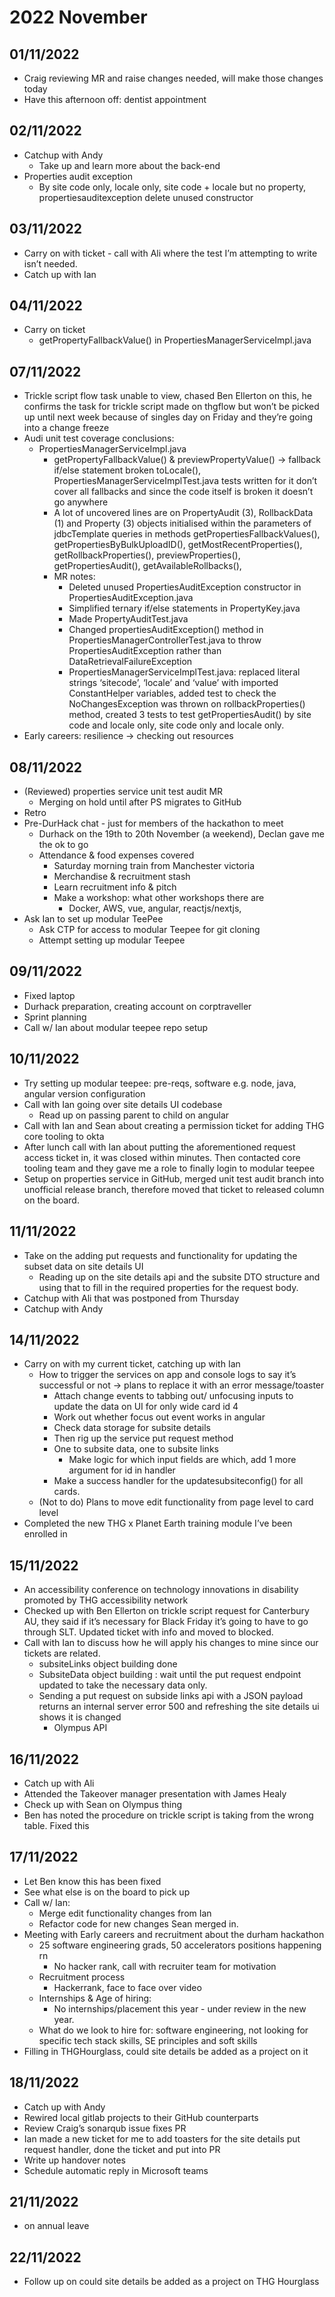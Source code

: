 # 2022 November
## 01/11/2022
- Craig reviewing MR and raise changes needed, will make those changes today
- Have this afternoon off: dentist appointment
## 02/11/2022
- Catchup with Andy
    - Take up and learn more about the back-end
- Properties audit exception
    - By site code only, locale only, site code + locale but no property, propertiesauditexception delete unused constructor
## 03/11/2022
- Carry on with ticket - call with Ali where the test I’m attempting to write isn’t needed.
- Catch up with Ian
## 04/11/2022
- Carry on ticket
    - getPropertyFallbackValue() in PropertiesManagerServiceImpl.java
## 07/11/2022
- Trickle script flow task unable to view, chased Ben Ellerton on this, he confirms the task for trickle script made on thgflow but won’t be picked up until next week because of singles day on Friday and they’re going into a change freeze
- Audi unit test coverage conclusions:
    - PropertiesManagerServiceImpl.java 
        - getPropertyFallbackValue() & previewPropertyValue() -> fallback if/else statement broken toLocale(), PropertiesManagerServiceImplTest.java tests written for it don’t cover all fallbacks and since the code itself is broken it doesn’t go anywhere
        - A lot of uncovered lines are on PropertyAudit (3), RollbackData (1) and Property (3) objects initialised within the parameters of jdbcTemplate queries in methods getPropertiesFallbackValues(), getPropertiesByBulkUploadID(), getMostRecentProperties(), getRollbackProperties(), previewProperties(),  getPropertiesAudit(), getAvailableRollbacks(), 
        - MR notes:
            - Deleted unused PropertiesAuditException constructor in PropertiesAuditException.java
            - Simplified ternary if/else statements in PropertyKey.java
            - Made PropertyAuditTest.java 
            - Changed propertiesAuditException() method in PropertiesManagerControllerTest.java to throw PropertiesAuditException rather than DataRetrievalFailureException
            - PropertiesManagerServiceImplTest.java: replaced literal strings ‘sitecode’, ‘locale’ and ‘value’ with imported ConstantHelper variables, added test to check the NoChangesException was thrown on rollbackProperties() method, created 3 tests to test getPropertiesAudit() by site code and locale only, site code only and locale only.
- Early careers: resilience -> checking out resources
## 08/11/2022
- (Reviewed) properties service unit test audit MR 
    - Merging on hold until after PS migrates to GitHub 
- Retro
- Pre-DurHack chat - just for members of the hackathon to meet
    - Durhack on the 19th to 20th November (a weekend), Declan gave me the ok to go
    - Attendance & food expenses covered
        - Saturday morning train from Manchester victoria
        - Merchandise & recruitment stash
        - Learn recruitment info & pitch
        - Make a workshop: what other workshops there are
            - Docker, AWS, vue, angular, reactjs/nextjs, 
- Ask Ian to set up modular TeePee
    - Ask CTP for access to modular Teepee for git cloning
    - Attempt setting up modular Teepee
## 09/11/2022
- Fixed laptop
- Durhack preparation, creating account on corptraveller
- Sprint planning
- Call w/ Ian about modular teepee repo setup
## 10/11/2022
- Try setting up modular teepee: pre-reqs, software e.g. node, java, angular version configuration
- Call with Ian going over site details UI codebase
    - Read up on passing parent to child on angular
- Call with Ian and Sean about creating a permission ticket for adding THG core tooling to okta
- After lunch call with Ian about putting the aforementioned request access ticket in, it was closed within minutes. Then contacted core tooling team and they gave me a role to finally login to modular teepee
- Setup on properties service in GitHub, merged unit test audit branch into unofficial release branch, therefore moved that ticket to released column on the board.
## 11/11/2022
- Take on the adding put requests and functionality for updating the subset data on site details UI
    - Reading up on the site details api and the subsite DTO structure and using that to fill in the required properties for the request body.
- Catchup with Ali that was postponed from Thursday 
- Catchup with Andy
## 14/11/2022
- Carry on with my current ticket, catching up with Ian
    - How to trigger the services on app and console logs to say it’s successful or not -> plans to replace it with an error message/toaster
        - Attach change events to tabbing out/ unfocusing inputs to update the data on UI for only wide card id 4
        - Work out whether focus out event works in angular
        - Check data storage for subsite details
        - Then rig up the service put request method
        - One to subsite data, one to subsite links
            - Make logic for which input fields are which, add 1 more argument for id in handler
        - Make a success handler for the updatesubsiteconfig() for all cards.
    - (Not to do) Plans to move edit functionality from page level to card level
- Completed the new THG x Planet Earth training module I’ve been enrolled in
## 15/11/2022
- An accessibility conference on technology innovations in disability promoted by THG accessibility network
- Checked up with Ben Ellerton on trickle script request for Canterbury AU, they said if it’s necessary for Black Friday it’s going to have to go through SLT. Updated ticket with info and moved to blocked.
- Call with Ian to discuss how he will apply his changes to mine since our tickets are related.
    - subsiteLinks object building done
    - SubsiteData object building : wait until the put request endpoint updated to take the necessary data only.
    - Sending a put request on subside links api with a JSON payload returns an internal server error 500 and refreshing the site details ui shows it is changed
        - Olympus API
## 16/11/2022
- Catch up with Ali
- Attended the Takeover manager presentation with James Healy 
- Check up with Sean on Olympus thing
- Ben has noted the procedure on trickle script is taking from the wrong table. Fixed this 
## 17/11/2022
- Let Ben know this has been fixed
- See what else is on the board to pick up
- Call w/ Ian:
    - Merge edit functionality changes from Ian
    - Refactor code for new changes Sean merged in.
- Meeting with Early careers and recruitment about the durham hackathon
    - 25 software engineering grads, 50 accelerators positions happening rn
        - No hacker rank, call with recruiter team for motivation
    - Recruitment process
        - Hackerrank, face to face over video
    - Internships & Age of hiring: 
        - No internships/placement this year - under review in the new year.
    - What do we look to hire for: software engineering, not looking for specific tech stack skills, SE principles and soft skills
- Filling in THGHourglass, could site details be added as a project on it
## 18/11/2022
- Catch up with Andy
- Rewired local gitlab projects to their GitHub counterparts
- Review Craig’s sonarqub issue fixes PR
- Ian made a new ticket for me to add toasters for the site details put request handler, done the ticket and put into PR
- Write up handover notes
- Schedule automatic reply in Microsoft teams
## 21/11/2022
- on annual leave
## 22/11/2022
- Follow up on could site details be added as a project on THG Hourglass